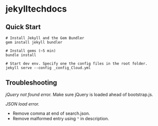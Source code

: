 # jekylltechdocs

## Quick Start

```
# Install Jekyll and the Gem Bundler
gem install jekyll bundler

# Install gems (~5 min)
bundle install

# Start dev env. Specify one the config files in the root folder.
jekyll serve --config _config_Cloud.yml

```

## Troubleshooting

*jQuery not found error.*
Make sure jQuery is loaded ahead of bootstrap.js.

*JSON load error.*
- Remove comma at end of search.json.
- Remove malformed entry using `"` in description.
